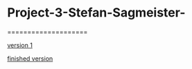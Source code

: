 # Project-3-Stefan-Sagmeister-
====================

[version 1](https://macaryan.github.io/Sagmeister-Essay/essay.html)

[finished version](https://macaryan.github.io/Sagmeister-Essay/index.html)
